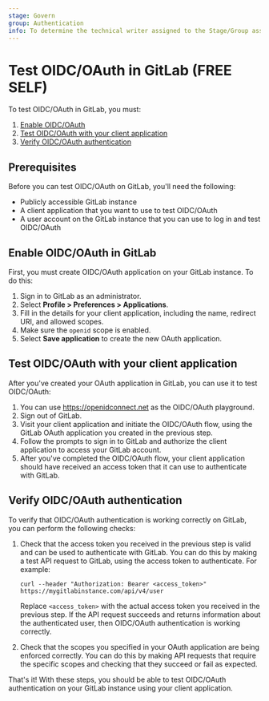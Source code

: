 ```yaml
---
stage: Govern
group: Authentication
info: To determine the technical writer assigned to the Stage/Group associated with this page, see https://about.gitlab.com/handbook/product/ux/technical-writing/#assignments
---
```


# Test OIDC/OAuth in GitLab **(FREE SELF)**

To test OIDC/OAuth in GitLab, you must:

1. [Enable OIDC/OAuth](#enable-oidcoauth-in-gitlab)
1. [Test OIDC/OAuth with your client application](#test-oidcoauth-with-your-client-application)
1. [Verify OIDC/OAuth authentication](#verify-oidcoauth-authentication)

## Prerequisites

Before you can test OIDC/OAuth on GitLab, you'll need the following:

- Publicly accessible GitLab instance
- A client application that you want to use to test OIDC/OAuth
- A user account on the GitLab instance that you can use to log in and test OIDC/OAuth

## Enable OIDC/OAuth in GitLab

First, you must create OIDC/OAuth application on your GitLab instance. To do this:

1. Sign in to GitLab as an administrator.
1. Select **Profile > Preferences > Applications**.
1. Fill in the details for your client application, including the name, redirect URI, and allowed scopes.
1. Make sure the `openid` scope is enabled.
1. Select **Save application** to create the new OAuth application.

## Test OIDC/OAuth with your client application

After you've created your OAuth application in GitLab, you can use it to test OIDC/OAuth:

1. You can use <https://openidconnect.net> as the OIDC/OAuth playground.
1. Sign out of GitLab.
1. Visit your client application and initiate the OIDC/OAuth flow, using the GitLab OAuth application you created in the previous step.
1. Follow the prompts to sign in to GitLab and authorize the client application to access your GitLab account.
1. After you've completed the OIDC/OAuth flow, your client application should have received an access token that it can use to authenticate with GitLab.

## Verify OIDC/OAuth authentication

To verify that OIDC/OAuth authentication is working correctly on GitLab, you can perform the following checks:

1. Check that the access token you received in the previous step is valid and can be used to authenticate with GitLab. You can do this by making a test API request to GitLab, using the access token to authenticate. For example:

   ```shell
   curl --header "Authorization: Bearer <access_token>" https://mygitlabinstance.com/api/v4/user
   ```

    Replace `<access_token>` with the actual access token you received in the previous step. If the API request succeeds and returns information about the authenticated user, then OIDC/OAuth authentication is working correctly.

1. Check that the scopes you specified in your OAuth application are being enforced correctly. You can do this by making API requests that require the specific scopes and checking that they succeed or fail as expected.

That's it! With these steps, you should be able to test OIDC/OAuth authentication on your GitLab instance using your client application.
